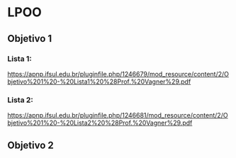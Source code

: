 # LPOO

## Objetivo 1
### Lista 1:
https://apnp.ifsul.edu.br/pluginfile.php/1246679/mod_resource/content/2/Objetivo%201%20-%20Lista1%20%28Prof.%20Vagner%29.pdf

### Lista 2:
https://apnp.ifsul.edu.br/pluginfile.php/1246681/mod_resource/content/2/Objetivo%201%20-%20Lista2%20%28Prof.%20Vagner%29.pdf

## Objetivo 2